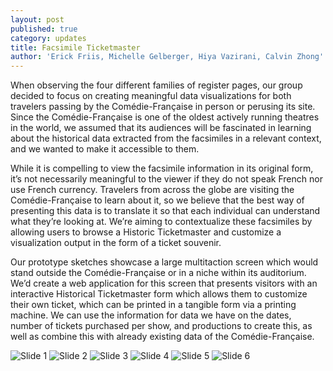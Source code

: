 ```yaml
---
layout: post
published: true
category: updates
title: Facsimile Ticketmaster
author: 'Erick Friis, Michelle Gelberger, Hiya Vazirani, Calvin Zhong'
---
```

When observing the four different families of register pages, our group decided to focus on creating meaningful data visualizations for both travelers passing by the Comédie-Française in person or perusing its site. Since the Comédie-Française is one of the oldest actively running theatres in the world, we assumed that its audiences will be fascinated in learning about the historical data extracted from the facsimiles in a relevant context, and we wanted to make it accessible to them.

While it is compelling to view the facsimile information in its original form, it’s not necessarily meaningful to the viewer if they do not speak French nor use French currency. Travelers from across the globe are visiting the Comédie-Française to learn about it, so we believe that the best way of presenting this data is to translate it so that each individual can understand what they’re looking at. We’re aiming to contextualize these facsimiles by allowing users to browse a Historic Ticketmaster and customize a visualization output in the form of a ticket souvenir. 

Our prototype sketches showcase a large multitaction screen which would stand outside the Comédie-Française or in a niche within its auditorium. We’d create a web application for this screen that presents visitors with an interactive Historical Ticketmaster form which allows them to customize their own ticket, which can be printed in a tangible form via a printing machine. We can use the information for data we have on the dates, number of tickets purchased per show, and productions to create this, as well as combine this with already existing data of the Comédie-Française.

![Slide 1]({{site.baseurl}}/assets/1.png)
![Slide 2]({{site.baseurl}}/assets/2.png)
![Slide 3]({{site.baseurl}}/assets/3.png)
![Slide 4]({{site.baseurl}}/assets/4.png)
![Slide 5]({{site.baseurl}}/assets/5.png)
![Slide 6]({{site.baseurl}}/assets/6.png)
